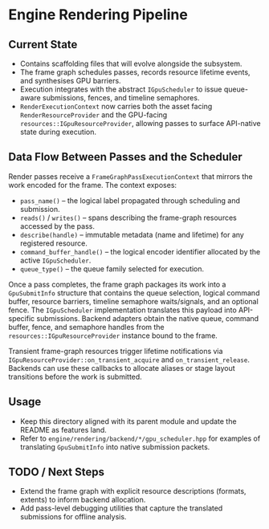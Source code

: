# Engine Rendering Pipeline

## Current State

- Contains scaffolding files that will evolve alongside the subsystem.
- The frame graph schedules passes, records resource lifetime events, and synthesises GPU barriers.
- Execution integrates with the abstract `IGpuScheduler` to issue queue-aware submissions, fences, and timeline semaphores.
- `RenderExecutionContext` now carries both the asset facing `RenderResourceProvider` and the GPU-facing
  `resources::IGpuResourceProvider`, allowing passes to surface API-native state during execution.

## Data Flow Between Passes and the Scheduler

Render passes receive a `FrameGraphPassExecutionContext` that mirrors the work encoded for the frame. The context exposes:

- `pass_name()` – the logical label propagated through scheduling and submission.
- `reads()` / `writes()` – spans describing the frame-graph resources accessed by the pass.
- `describe(handle)` – immutable metadata (name and lifetime) for any registered resource.
- `command_buffer_handle()` – the logical encoder identifier allocated by the active `IGpuScheduler`.
- `queue_type()` – the queue family selected for execution.

Once a pass completes, the frame graph packages its work into a `GpuSubmitInfo` structure that contains the queue
selection, logical command buffer, resource barriers, timeline semaphore waits/signals, and an optional fence. The
`IGpuScheduler` implementation translates this payload into API-specific submissions. Backend adapters obtain the
native queue, command buffer, fence, and semaphore handles from the `resources::IGpuResourceProvider` instance bound
to the frame.

Transient frame-graph resources trigger lifetime notifications via `IGpuResourceProvider::on_transient_acquire` and
`on_transient_release`. Backends can use these callbacks to allocate aliases or stage layout transitions before the
work is submitted.

## Usage

- Keep this directory aligned with its parent module and update the README as features land.
- Refer to `engine/rendering/backend/*/gpu_scheduler.hpp` for examples of translating `GpuSubmitInfo` into native
  submission packets.

## TODO / Next Steps

- Extend the frame graph with explicit resource descriptions (formats, extents) to inform backend allocation.
- Add pass-level debugging utilities that capture the translated submissions for offline analysis.
